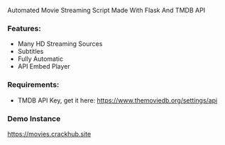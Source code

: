Automated Movie Streaming Script Made With Flask And TMDB API

### Features:
- Many HD Streaming Sources
- Subtitles
- Fully Automatic
- API Embed Player

### Requirements:
- TMDB API Key, get it here: https://www.themoviedb.org/settings/api

### Demo Instance
https://movies.crackhub.site
